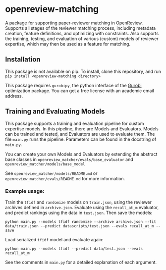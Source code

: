 # openreview-matching

A package for supporting paper-reviewer matching in OpenReview. Supports all stages of the reviewer matching process, including metadata creation, feature definitions, and optimizing with constraints. Also supports the training, testing, and evaluation of various (custom) models of reviewer expertise, which may then be used as a feature for matching.

## Installation
This package is not available on pip. To install, clone this repository, and run `pip install <openreview-matching directory>`

This package requires `gurobipy`, the python interface of the [Gurobi](http://www.gurobi.com/) optimization package. You can get a free license with an academic email address.

## Training and Evaluating Models

This package supports a training and evaluation pipeline for custom expertise models. In this pipeline, there are Models and Evaluators. Models can be trained and tested, and Evaluators are used to evaluate them. The file `main.py` runs the pipeline. Parameters can be found in the docstring of `main.py`.

You can create your own Models and Evaluators by extending the abstract base classes
in `openreview_matcher/evals/base_evaluator` and `openreview_matcher/models/base_model`

See `openreview_matcher/models/README.md` or `openreview_matcher/evals/README.md` for more information.

### Example usage:

Train the `tfidf` and `randomize` models on `train.json`, using the reviewer archives defined in `archive.json`. Evaluate using the `recall_at_m` evaluator, and predict rankings using the data in `test.json`. Then save the models:

`python main.py --models tfidf randomize --archive archive.json --fit data/train.json --predict datascripts/test.json --evals recall_at_m --save`

Load serialized `tfidf` model and evaluate again:

`python main.py --models tfidf --predict data/test.json --evals recall_at_m`

See the comments in `main.py` for a detailed explanation of each argument.
